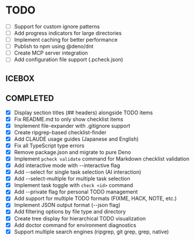 # TODO

- [ ] Support for custom ignore patterns
- [ ] Add progress indicators for large directories
- [ ] Implement caching for better performance
- [ ] Publish to npm using @deno/dnt
- [ ] Create MCP server integration
- [ ] Add configuration file support (.pcheck.json)

## ICEBOX

## COMPLETED

- [x] Display section titles (## headers) alongside TODO items
- [x] Fix README.md to only show checklist items
- [x] Implement file-expander with .gitignore support
- [x] Create ripgrep-based checklist-finder
- [x] Add CLAUDE usage guides (Japanese and English)
- [x] Fix all TypeScript type errors
- [x] Remove package.json and migrate to pure Deno
- [x] Implement `pcheck validate` command for Markdown checklist validation
- [x] Add interactive mode with --interactive flag
- [x] Add --select for single task selection (AI interaction)
- [x] Add --select-multiple for multiple task selection
- [x] Implement task toggle with `check <id>` command
- [x] Add --private flag for personal TODO management
- [x] Add support for multiple TODO formats (FIXME, HACK, NOTE, etc.)
- [x] Implement JSON output format (--json flag)
- [x] Add filtering options by file type and directory
- [x] Create tree display for hierarchical TODO visualization
- [x] Add doctor command for environment diagnostics
- [x] Support multiple search engines (ripgrep, git grep, grep, native)
